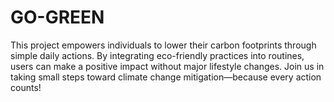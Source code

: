 # GO-GREEN
This project empowers individuals to lower their carbon footprints through simple daily actions. By integrating eco-friendly practices into routines, users can make a positive impact without major lifestyle changes. Join us in taking small steps toward climate change mitigation—because every action counts!
